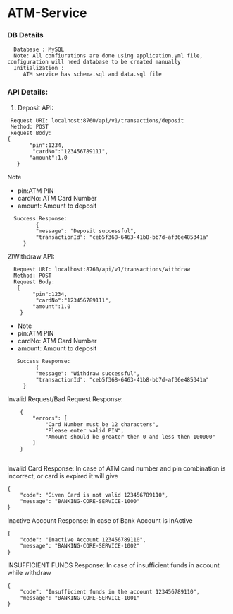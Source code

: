 # ATM-Service
   ### DB Details
      Database : MySQL
      Note: All confiurations are done using application.yml file, configuration will need database to be created manually
      Initialization :
         ATM service has schema.sql and data.sql file 


### API Details:

1) Deposit API:
   
 ``` 
  Request URI: localhost:8760/api/v1/transactions/deposit
  Method: POST
  Request Body: 
{
        "pin":1234,       
         "cardNo":"123456789111",
        "amount":1.0
    }  
 ``` 
Note
-   pin:ATM PIN
-   cardNo: ATM Card Number
-   amount: Amount to deposit
  
 ``` 
   Success Response:
          {
          "message": "Deposit successful",
          "transactionId": "ceb5f368-6463-41b8-bb7d-af36e485341a"
      }
```	 

2)Withdraw API:
```  
  Request URI: localhost:8760/api/v1/transactions/withdraw
  Method: POST
  Request Body: 
   {
        "pin":1234,       
         "cardNo":"123456789111",
        "amount":1.0
    } 
````    
      
  
-   Note
-   pin:ATM PIN
-   cardNo: ATM Card Number
-   amount: Amount to deposit
  
 ``` 
    Success Response:
          {
          "message": "Withdraw successful",
          "transactionId": "ceb5f368-6463-41b8-bb7d-af36e485341a"
      }	  
```    
  Invalid Request/Bad Request Response:
```
    {
        "errors": [
            "Card Number must be 12 characters",
            "Please enter valid PIN",
            "Amount should be greater then 0 and less then 100000"
        ]
    }
    
```
Invalid Card Response:
In case of ATM card number and pin combination is incorrect, or card is expired it will give
    
    {
        "code": "Given Card is not valid 123456789110",
        "message": "BANKING-CORE-SERVICE-1000"
    }


Inactive Account Response:
In case of Bank Account is InActive
    
    {
        "code": "Inactive Account 123456789110",
        "message": "BANKING-CORE-SERVICE-1002"
    }


INSUFFICIENT FUNDS Response:
In case of insufficient funds in account while withdraw
    
    {
        "code": "Insufficient funds in the account 123456789110",
        "message": "BANKING-CORE-SERVICE-1001"
    }
    
    
    
